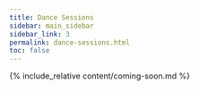 ```yaml
---
title: Dance Sessions
sidebar: main_sidebar
sidebar_link: 3
permalink: dance-sessions.html
toc: false
---
```


{% include_relative content/coming-soon.md %}